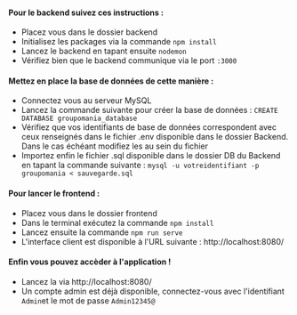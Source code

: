 #### Pour le backend suivez ces instructions :

- Placez vous dans le dossier backend
- Initialisez les packages via la commande `npm install`
- Lancez le backend en tapant ensuite `nodemon`
- Vérifiez bien que le backend communique via le port `:3000`

#### Mettez en place la base de données de cette manière :

- Connectez vous au serveur MySQL
- Lancez la commande suivante pour créer la base de données : `CREATE DATABASE groupomania_database`
- Vérifiez que vos identifiants de base de données correspondent avec ceux renseignés dans le fichier .env disponible dans le dossier Backend. Dans le cas échéant modifiez les au sein du fichier
- Importez enfin le fichier .sql disponible dans le dossier DB du Backend en tapant la commande suivante : `mysql -u votreidentifiant -p groupomania < sauvegarde.sql`

#### Pour lancer le frontend :

- Placez vous dans le dossier frontend
- Dans le terminal exécutez la commande `npm install`
- Lancez ensuite la commande `npm run serve`
- L'interface client est disponible à l'URL suivante : http://localhost:8080/

#### Enfin vous pouvez accèder à l'application !

- Lancez la via http://localhost:8080/
- Un compte admin est déjà disponible, connectez-vous avec l'identifiant `Admin`et le mot de passe `Admin12345@`
